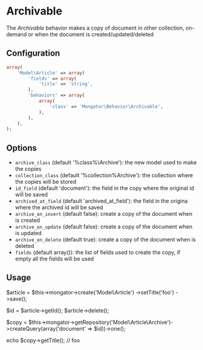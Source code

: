 Archivable
==========

The *Archivable* behavior makes a copy of document in other collection, on-demand or when the document is created/updated/deleted


Configuration
-------------

```php
array(
    'Model\Article' => array(
        'fields' => array(
            'title' => 'string',
        ),
        'behaviors' => array(
            array(
                'class' => 'Mongator\Behavior\Archivable',
            ),
        ),
    ),
);

```

Options
-------

* ```archive_class``` (default '%class%\\Archive'): the new model used to make the copies
* ```collection_class``` (default '%collection%Archive'): the collection where the copies will be stored
* ```id_field``` (default 'document'): the field in the copy where the original id will be saved
* ```archived_at_field``` (default 'archived_at_field'): the field in the origina where the archived id will be saved
* ```archive_on_insert``` (default false): create a copy of the document when is created
* ```archive_on_update``` (default false): create a copy of the document when is updated
* ```archive_on_delete``` (default true): create a copy of the document when is deleted
* ```fields``` (default array()): the list of fields used to create the copy, if empty all the fields will be used


Usage
-----

$article = $this->mongator->create('Model\Article')
    ->setTitle('foo')
    ->save();

$id = $article->getId();
$article->delete();

$copy = $this->mongator->getRepository('Model\Article\Archive')->createQuery(array('document' => $id))->one();

echo $copy->getTitle(); // foo
```